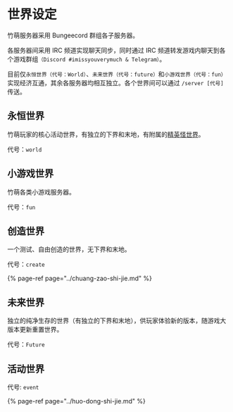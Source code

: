 # 世界设定

竹萌服务器采用 Bungeecord 群组各子服务器。

各服务器间采用 IRC 频道实现聊天同步，同时通过 IRC 频道转发游戏内聊天到各个游戏群组`（Discord #imissyouverymuch & Telegram）`。

目前仅`永恒世界（代号：World）`、`未来世界（代号：future）`和`小游戏世界（代号：fun）`实现经济互通，其余各服务器均相互独立。各个世界间可以通过 `/server [代号]` 传送。

## 永恒世界

竹萌玩家的核心活动世界，有独立的下界和末地，有附属的[精英怪世界](../server-world/infernal.md)。

代号：`world`

## 小游戏世界

竹萌各类小游戏服务器。

代号：`fun`

## 创造世界

一个测试、自由创造的世界，无下界和末地。

代号：`create`

{% page-ref page="../chuang-zao-shi-jie.md" %}

## 未来世界

独立的纯净生存的世界（有独立的下界和末地），供玩家体验新的版本，随游戏大版本更新重置世界。

代号：`Future`

## 活动世界

代号: `event`

{% page-ref page="../huo-dong-shi-jie.md" %}

